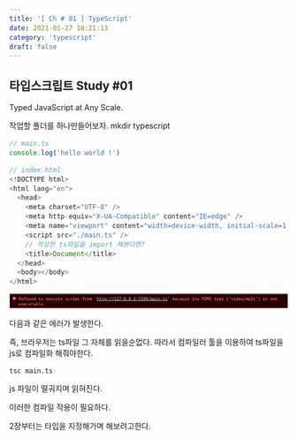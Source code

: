 ```yaml
---
title: '[ Ch # 01 ] TypeScript'
date: 2021-01-27 18:21:13
category: 'typescript'
draft: false
---
```


## 타입스크립트 Study #01

Typed JavaScript at Any Scale.

작업할 폴더를 하나만들어보자.
mkdir typescript

```ts
// main.ts
console.log('hello world !')
```

```js
// index.html
<!DOCTYPE html>
<html lang="en">
  <head>
    <meta charset="UTF-8" />
    <meta http-equiv="X-UA-Compatible" content="IE=edge" />
    <meta name="viewport" content="width=device-width, initial-scale=1.0" />
    <script src="./main.ts" />
    // 작성한 ts파일을 import 해본다면?
    <title>Document</title>
  </head>
  <body></body>
</html>
```

![](./images/typeerror1.png)

다음과 같은 에러가 발생한다.

즉, 브라우저는 ts파일 그 자체를 읽을순없다. 따라서 컴파일러 툴을 이용하여 ts파일을 js로 컴파일화 해줘야한다.

```
tsc main.ts
```

js 파일이 떨궈지며 읽혀진다.

이러한 컴파일 작용이 필요하다.

2장부터는 타입을 지정해가며 해보려고한다.
